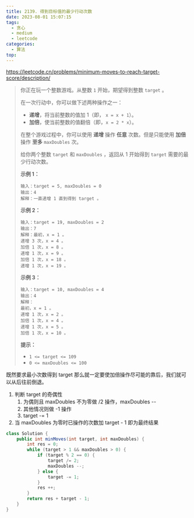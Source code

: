 ```yaml
---
title: 2139. 得到目标值的最少行动次数
date: 2023-08-01 15:07:15
tags:
  - 贪心
  - medium
  - leetcode
categories:
  - 算法
top:
---
```


https://leetcode.cn/problems/minimum-moves-to-reach-target-score/description/

<!-- more -->

> 你正在玩一个整数游戏。从整数 `1` 开始，期望得到整数 `target` 。
>
> 在一次行动中，你可以做下述两种操作之一：
>
> - **递增**，将当前整数的值加 1（即， `x = x + 1`）。
> - **加倍**，使当前整数的值翻倍（即，`x = 2 * x`）。
>
> 在整个游戏过程中，你可以使用 **递增** 操作 **任意** 次数。但是只能使用 **加倍** 操作 **至多** `maxDoubles` 次。
>
> 给你两个整数 `target` 和 `maxDoubles` ，返回从 1 开始得到 `target` 需要的最少行动次数。
>
>  
>
> **示例 1：**
>
> ```
> 输入：target = 5, maxDoubles = 0
> 输出：4
> 解释：一直递增 1 直到得到 target 。
> ```
>
> **示例 2：**
>
> ```
> 输入：target = 19, maxDoubles = 2
> 输出：7
> 解释：最初，x = 1 。
> 递增 3 次，x = 4 。
> 加倍 1 次，x = 8 。
> 递增 1 次，x = 9 。
> 加倍 1 次，x = 18 。
> 递增 1 次，x = 19 。
> ```
>
> **示例 3：**
>
> ```
> 输入：target = 10, maxDoubles = 4
> 输出：4
> 解释：
> 最初，x = 1 。 
> 递增 1 次，x = 2 。 
> 加倍 1 次，x = 4 。 
> 递增 1 次，x = 5 。 
> 加倍 1 次，x = 10 。 
> ```
>
>  
>
> **提示：**
>
> - `1 <= target <= 109`
> - `0 <= maxDoubles <= 100`

既然要求最小次数得到 target 那么就一定要使加倍操作尽可能的靠后，我们就可以从后往前倒退。

1. 判断 target 的奇偶性
   1. 为偶则且 maxDoubles 不为零做 /2 操作，maxDoubles --
   2. 其他情况则做 -1 操作
   3. target -= 1
2. 当 maxDoubles 为零时已操作的次数加 target - 1 即为最终结果

```java
class Solution {
    public int minMoves(int target, int maxDoubles) {
        int res = 0;
        while (target > 1 && maxDoubles > 0) {
            if (target % 2 == 0) {
                target /= 2;
                maxDoubles --;
            } else {
                target -= 1;
            }
            res ++;
        }
        return res + target - 1;
    }
}
```

